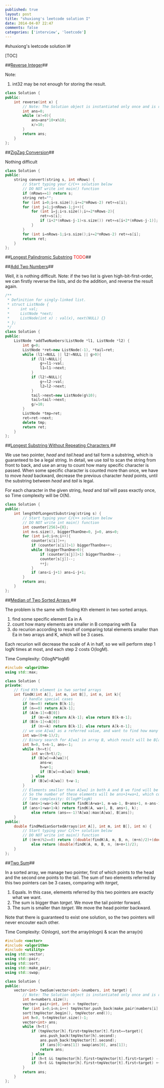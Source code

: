 ```yaml
---
published: true
layout: post
title: "shuxiong's leetcode solution I"
date: 2014-04-07 22:47
comments: false
categories: ['interview', 'leetcode']
---
```


#shuxiong's leetcode solution I#

[TOC]

##[Reverse Integer](http://oj.leetcode.com/problems/reverse-integer/)##

Note:
 1. int32 may be not enough for storing the result.

```cpp
class Solution {
public:
    int reverse(int x) {
        // Note: The Solution object is instantiated only once and is reused by each test case.
        int ans=0;
        while (x!=0){
            ans=ans*10+x%10;
            x/=10;
        }
        return ans;
    }
};
```

##[ZigZag Conversion](http://oj.leetcode.com/problems/zigzag-conversion/)##

Nothing difficult

```cpp
class Solution {
public:
    string convert(string s, int nRows) {
        // Start typing your C/C++ solution below
        // DO NOT write int main() function
        if (nRows==1) return s;
        string ret="";
        for (int i=0;i<s.size();i+=2*nRows-2) ret+=s[i];
        for (int j=1;j<nRows-1;j++){
            for (int i=j;i<s.size();i+=2*nRows-2){
                ret+=s[i];
                if (i+2*(nRows-j-1)<s.size()) ret+=s[i+2*(nRows-j-1)];
            }
        }
        for (int i=nRows-1;i<s.size();i+=2*nRows-2) ret+=s[i];
        return ret;
    }
};
```

##[Longest Palindromic Substring](http://oj.leetcode.com/problems/longest-palindromic-substring/) <font style="color:red">TODO</font>##

##[Add Two Numbers](http://oj.leetcode.com/problems/add-two-numbers/)##

Well, it is nothing difficult.
Note: if the two list is given high-bit-first-order, we can firstly reverse the lists, and do the addition, and reverse the result again.

```cpp
/**
 * Definition for singly-linked list.
 * struct ListNode {
 *     int val;
 *     ListNode *next;
 *     ListNode(int x) : val(x), next(NULL) {}
 * };
 */
class Solution {
public:
    ListNode *addTwoNumbers(ListNode *l1, ListNode *l2) {
        int g=0;
        ListNode *ret=new ListNode(-1), *tail=ret;
        while (l1!=NULL || l2!=NULL || g>0){
            if (l1!=NULL){
                g+=l1->val;
                l1=l1->next;
            }
            if (l2!=NULL){
                g+=l2->val;
                l2=l2->next;
            }
            tail->next=new ListNode(g%10);
            tail=tail->next;
            g/=10;
        }
        ListNode *tmp=ret;
        ret=ret->next;
        delete tmp;
        return ret;
    }
};
```
##[Longest Substring Without Repeating Characters ](http://oj.leetcode.com/problems/two-sum/)##

We use two pointer, *head* and *tail*.head and tail form a substring, which is guaranteed to be a legal string.
In detail, we use *tail* to scan the string from front to back, and use an array to count how many specific character is passed. When some specific character is counted more than once, we have to move *head* backward, decrease the previous character *head* points, until the substring between *head* and *tail* is legal.

For each character in the given string, *head* and *tail* will pass exactly once, so
Time complexity will be O(N).


```cpp
class Solution {
public:
    int lengthOfLongestSubstring(string s) {
        // Start typing your C/C++ solution below
        // DO NOT write int main() function
        int counter[256]={0};
        int n=s.size(), biggerThanOne=0, j=0, ans=0;
        for (int i=0;i<n;i++){
            counter[s[i]]++;
            if (counter[s[i]]>1) biggerThanOne++;
            while (biggerThanOne>0){
                if (counter[s[j]]>1) biggerThanOne--;
                counter[s[j]]--;
                ++j;
            }
            if (ans<i-j+1) ans=i-j+1;
        }
        return ans;
    }
};
```

##[Median of Two Sorted Arrays ](http://oj.leetcode.com/problems/median-of-two-sorted-arrays/)##

The problem is the same with finding Kth element in two sorted arrays.
 1. find some specific element Ea in A
 2. count how many elements are smaller in B comparing with Ea
 3. do recurion according to result of comparing total elements smaller than Ea in two arrays and K, which will be 3 cases.

Each recurion will decrease the scale of A in half, so we will perform step 1 logN times at most, and each step 2 costs O(logM).

Time Complexity: O(logN*logM)

```cpp
#include <algorithm>
using std::max;

class Solution {
private:
    // find Kth element in two sorted arrays
    int findK(int A[], int m, int B[], int n, int k){
        // handle special cases
        if (m==0) return B[k-1];
        if (n==0) return A[k-1];
        if (A[m-1]<=B[0])
            if (m>=k) return A[k-1]; else return B[k-m-1];
        if (B[n-1]<=A[0])
            if (n>=k) return B[k-1]; else return A[k-n-1];
        // we use A[wa] as a referred value, and want to find how many elements are smaller than A[wa]
        int wa=(0+m-1)/2;
        // Binary search for A[wa] in array B, which result will be B[ans]<A[wa] and B[ans+1]>=A[wa]
        int h=0, t=n-1, ans=-1;
        while (h<=t){
            int w=(h+t)/2;
            if (B[w]<=A[wa]){
                ans=w;
                h=w+1;
                if (B[w]==A[wa]) break;
            } else
            if (B[w]>A[wa]) t=w-1;
        }
        // Elements smaller than A[wa] in both A and B we find will be A[0..wa] and B[0..ans]
        // So the number of these elements will be ans+1+wa+1, which comparing with K, there are 3 cases and it forms another findK problem which both arrays are smaller. Note: that the scale of A must be half of the previous, and when the scale of A goes to Zero, it falls to special cases and can be compute in O(1).
        // Time complexity: O(logM*logN)
        if (ans+1+wa+1<k) return findK(A+wa+1, m-wa-1, B+ans+1, n-ans-1, k-wa-1-ans-1); else
        if (ans+1+wa+1>k) return findK(A, wa+1, B, ans+1, k); 
            else return (ans==-1)?A[wa]:max(A[wa], B[ans]);
    }
public:
    double findMedianSortedArrays(int A[], int m, int B[], int n) {
        // Start typing your C/C++ solution below
        // DO NOT write int main() function
        if ((m+n)%2==0) return ((double)findK(A, m, B, n, (m+n)/2)+(double)findK(A, m, B, n, (m+n)/2+1))/2;
            else return (double)findK(A, m, B, n, (m+n+1)/2);
    }
};
```

##[Two Sum](http://oj.leetcode.com/problems/two-sum/)##

In a sorted array, we manage two pointer, first of which points to the head and the second one points to the tail.
The sum of two elements referred by this two pointers can be 3 cases, comparing with *target*,

 1. Equals. In this case, elements referred by this two pointers are exactly what we want.
 2. The sum is bigger than *target*. We move the tail pointer forward.
 3. The sum is smaller than *target*. We move the head pointer backward.

Note that there is guaranteed to exist one solution, so the two pointers will never encouter each other.

Time Complexity: O(nlogn), sort the array(nlogn) & scan the array(n)

```cpp
#include <vector>
#include <algorithm>
#include <utility>
using std::vector;
using std::pair;
using std::sort;
using std::make_pair;
using std::swap;

class Solution {
public:
    vector<int> twoSum(vector<int> &numbers, int target) {
        // Note: The Solution object is instantiated only once and is reused by each test case.
        int n=numbers.size();
        vector< pair<int, int> > tmpVector;
        for (int i=0;i<n;i++) tmpVector.push_back(make_pair(numbers[i], i+1));
        sort(tmpVector.begin(), tmpVector.end());
        int h=0, t=tmpVector.size()-1;
        vector<int> ans;
        while (h<t){
            if (tmpVector[h].first+tmpVector[t].first==target){
                ans.push_back(tmpVector[h].second);
                ans.push_back(tmpVector[t].second);
                if (ans[0]>ans[1]) swap(ans[0], ans[1]);
                return ans;
            } else
            if (h<t && tmpVector[h].first+tmpVector[t].first>target) --t; else
            if (h<t && tmpVector[h].first+tmpVector[t].first<target) ++h;
        }
        return ans;
    }
};
```
